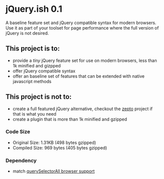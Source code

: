 
jQuery.ish 0.1
=========

A baseline feature set and jQuery compatible syntax for modern browsers. Use it as part of your toolset for page performance where the full version of jQuery is not desired.

## This project is to:

- provide a *tiny* jQuery feature set for use on modern browsers, less than 1k minified and gizpped
- offer jQuery compatible syntax
- offer an baseline set of features that can be extended with native javascript methods


## This project is not to:

- create a full featured jQuery alternative, checkout the [zepto][2] project if that is what you need
- create a plugin that is more than 1k minified and gzipped

### Code Size

- Original Size:  1.31KB (498 bytes gzipped)
- Compiled Size:	969 bytes (405 bytes gzipped)

### Dependency

- match [querySelectorAll browser support][1]










[1]: https://developer.mozilla.org/en/DOM/Document.querySelectorAll#Browser_compatibility
[2]: http://zeptojs.com